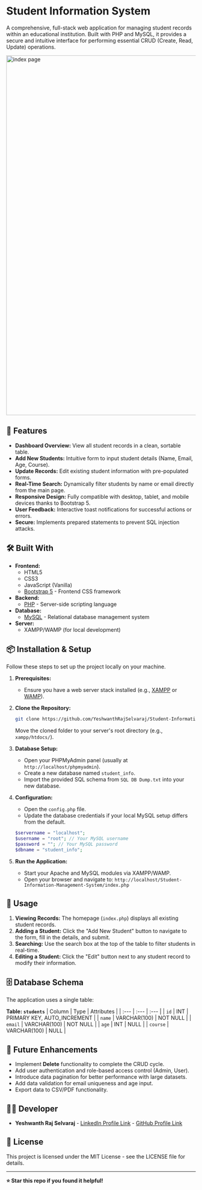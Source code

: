 # Student Information System

A comprehensive, full-stack web application for managing student records within an educational institution. Built with PHP and MySQL, it provides a secure and intuitive interface for performing essential CRUD (Create, Read, Update) operations.

<img width="1862" height="957" alt="index page " src="https://github.com/user-attachments/assets/cdee65e1-7e6b-4f96-a2fc-399bc187bf6c" />


## 🚀 Features

- **Dashboard Overview:** View all student records in a clean, sortable table.
- **Add New Students:** Intuitive form to input student details (Name, Email, Age, Course).
- **Update Records:** Edit existing student information with pre-populated forms.
- **Real-Time Search:** Dynamically filter students by name or email directly from the main page.
- **Responsive Design:** Fully compatible with desktop, tablet, and mobile devices thanks to Bootstrap 5.
- **User Feedback:** Interactive toast notifications for successful actions or errors.
- **Secure:** Implements prepared statements to prevent SQL injection attacks.

## 🛠️ Built With

*   **Frontend:**
    *   HTML5
    *   CSS3
    *   JavaScript (Vanilla)
    *   [Bootstrap 5](https://getbootstrap.com/) - Frontend CSS framework
*   **Backend:**
    *   [PHP](https://www.php.net/) - Server-side scripting language
*   **Database:**
    *   [MySQL](https://www.mysql.com/) - Relational database management system
*   **Server:**
    *   XAMPP/WAMP (for local development)

## 📦 Installation & Setup

Follow these steps to set up the project locally on your machine.

1.  **Prerequisites:**
    *   Ensure you have a web server stack installed (e.g., [XAMPP](https://www.apachefriends.org/index.html) or [WAMP](https://www.wampserver.com/en/)).

2.  **Clone the Repository:**
    ```bash
    git clone https://github.com/YeshwanthRajSelvaraj/Student-Information-Management-System.git
    ```
    Move the cloned folder to your server's root directory (e.g., `xampp/htdocs/`).

3.  **Database Setup:**
    *   Open your PHPMyAdmin panel (usually at `http://localhost/phpmyadmin`).
    *   Create a new database named `student_info`.
    *   Import the provided SQL schema from `SQL DB Dump.txt` into your new database.

4.  **Configuration:**
    *   Open the `config.php` file.
    *   Update the database credentials if your local MySQL setup differs from the default.
    ```php
    $servername = "localhost";
    $username = "root"; // Your MySQL username
    $password = ""; // Your MySQL password
    $dbname = "student_info";
    ```

5.  **Run the Application:**
    *   Start your Apache and MySQL modules via XAMPP/WAMP.
    *   Open your browser and navigate to: `http://localhost/Student-Information-Management-System/index.php`

## 📖 Usage

1.  **Viewing Records:** The homepage (`index.php`) displays all existing student records.
2.  **Adding a Student:** Click the "Add New Student" button to navigate to the form, fill in the details, and submit.
3.  **Searching:** Use the search box at the top of the table to filter students in real-time.
4.  **Editing a Student:** Click the "Edit" button next to any student record to modify their information.

## 🗄️ Database Schema

The application uses a single table:

**Table: `students`**
| Column | Type | Attributes |
| :--- | :--- | :--- |
| `id` | INT | PRIMARY KEY, AUTO_INCREMENT |
| `name` | VARCHAR(100) | NOT NULL |
| `email` | VARCHAR(100) | NOT NULL |
| `age` | INT | NULL |
| `course` | VARCHAR(100) | NULL |

## 🔮 Future Enhancements

*   Implement **Delete** functionality to complete the CRUD cycle.
*   Add user authentication and role-based access control (Admin, User).
*   Introduce data pagination for better performance with large datasets.
*   Add data validation for email uniqueness and age input.
*   Export data to CSV/PDF functionality.

## 👨‍💻 Developer

- **Yeshwanth Raj Selvaraj** - [LinkedIn Profile Link](https://www.linkedin.com/in/yeshwanth-raj-selvaraj-153796248/) - [GitHub Profile Link](https://github.com/YeshwanthRajSelvaraj)

## 📄 License

This project is licensed under the MIT License - see the LICENSE file for details.

---

**⭐ Star this repo if you found it helpful!**
